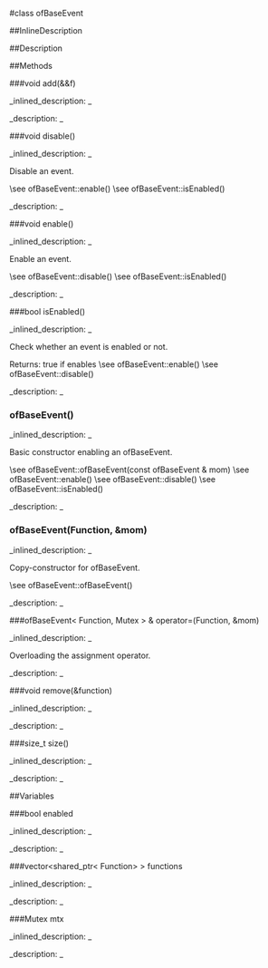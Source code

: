 #class ofBaseEvent


<!--
_visible: True_
_advanced: False_
_istemplated: False_
-->

##InlineDescription






##Description





##Methods



###void add(&&f)

<!--
_syntax: add(&&f)_
_name: add_
_returns: void_
_returns_description: _
_parameters: TFunction &&f_
_access: protected_
_version_started: 0.9.0_
_version_deprecated: _
_summary: _
_constant: False_
_static: False_
_visible: True_
_advanced: False_
-->

_inlined_description: _








_description: _







<!----------------------------------------------------------------------------->

###void disable()

<!--
_syntax: disable()_
_name: disable_
_returns: void_
_returns_description: _
_parameters: _
_access: public_
_version_started: 0.9.0_
_version_deprecated: _
_summary: _
_constant: False_
_static: False_
_visible: True_
_advanced: False_
-->

_inlined_description: _

Disable an event.

\see ofBaseEvent::enable()
\see ofBaseEvent::isEnabled()







_description: _







<!----------------------------------------------------------------------------->

###void enable()

<!--
_syntax: enable()_
_name: enable_
_returns: void_
_returns_description: _
_parameters: _
_access: public_
_version_started: 0.9.0_
_version_deprecated: _
_summary: _
_constant: False_
_static: False_
_visible: True_
_advanced: False_
-->

_inlined_description: _

Enable an event.

\see ofBaseEvent::disable()
\see ofBaseEvent::isEnabled()







_description: _







<!----------------------------------------------------------------------------->

###bool isEnabled()

<!--
_syntax: isEnabled()_
_name: isEnabled_
_returns: bool_
_returns_description: _
_parameters: _
_access: public_
_version_started: 0.9.0_
_version_deprecated: _
_summary: _
_constant: False_
_static: False_
_visible: True_
_advanced: False_
-->

_inlined_description: _

Check whether an event is enabled or not.


Returns: true if enables
\see ofBaseEvent::enable()
\see ofBaseEvent::disable()







_description: _







<!----------------------------------------------------------------------------->

### ofBaseEvent()

<!--
_syntax: ofBaseEvent()_
_name: ofBaseEvent_
_returns: _
_returns_description: _
_parameters: _
_access: public_
_version_started: 0.9.0_
_version_deprecated: _
_summary: _
_constant: False_
_static: False_
_visible: True_
_advanced: False_
-->

_inlined_description: _

Basic constructor enabling an ofBaseEvent.

\see ofBaseEvent::ofBaseEvent(const ofBaseEvent & mom)
\see ofBaseEvent::enable()
\see ofBaseEvent::disable()
\see ofBaseEvent::isEnabled()







_description: _







<!----------------------------------------------------------------------------->

### ofBaseEvent(Function, &mom)

<!--
_syntax: ofBaseEvent(Function, &mom)_
_name: ofBaseEvent_
_returns: _
_returns_description: _
_parameters: const ofBaseEvent< Function, Mutex > &mom_
_access: public_
_version_started: 0.9.0_
_version_deprecated: _
_summary: _
_constant: False_
_static: False_
_visible: True_
_advanced: False_
-->

_inlined_description: _

Copy-constructor for ofBaseEvent.

\see ofBaseEvent::ofBaseEvent()







_description: _







<!----------------------------------------------------------------------------->

###ofBaseEvent< Function, Mutex > & operator=(Function, &mom)

<!--
_syntax: operator=(Function, &mom)_
_name: operator=_
_returns: ofBaseEvent< Function, Mutex > &_
_returns_description: _
_parameters: const ofBaseEvent< Function, Mutex > &mom_
_access: public_
_version_started: 0.9.0_
_version_deprecated: _
_summary: _
_constant: False_
_static: False_
_visible: True_
_advanced: False_
-->

_inlined_description: _

Overloading the assignment operator.







_description: _







<!----------------------------------------------------------------------------->

###void remove(&function)

<!--
_syntax: remove(&function)_
_name: remove_
_returns: void_
_returns_description: _
_parameters: const TFunction &function_
_access: protected_
_version_started: 0.9.0_
_version_deprecated: _
_summary: _
_constant: False_
_static: False_
_visible: True_
_advanced: False_
-->

_inlined_description: _








_description: _







<!----------------------------------------------------------------------------->

###size_t size()

<!--
_syntax: size()_
_name: size_
_returns: size_t_
_returns_description: _
_parameters: _
_access: public_
_version_started: 0.9.0_
_version_deprecated: _
_summary: _
_constant: False_
_static: False_
_visible: True_
_advanced: False_
-->

_inlined_description: _








_description: _







<!----------------------------------------------------------------------------->

##Variables



###bool enabled

<!--
_name: enabled_
_type: bool_
_access: protected_
_version_started: 0.9.0_
_version_deprecated: _
_summary: _
_visible: True_
_constant: False_
_advanced: False_
-->

_inlined_description: _


_description: _







<!----------------------------------------------------------------------------->

###vector<shared_ptr< Function>  > functions

<!--
_name: functions_
_type: vector<shared_ptr< Function>  >_
_access: protected_
_version_started: 0.9.0_
_version_deprecated: _
_summary: _
_visible: True_
_constant: False_
_advanced: False_
-->

_inlined_description: _


_description: _







<!----------------------------------------------------------------------------->

###Mutex mtx

<!--
_name: mtx_
_type: Mutex_
_access: protected_
_version_started: 0.9.0_
_version_deprecated: _
_summary: _
_visible: True_
_constant: False_
_advanced: False_
-->

_inlined_description: _


_description: _







<!----------------------------------------------------------------------------->

